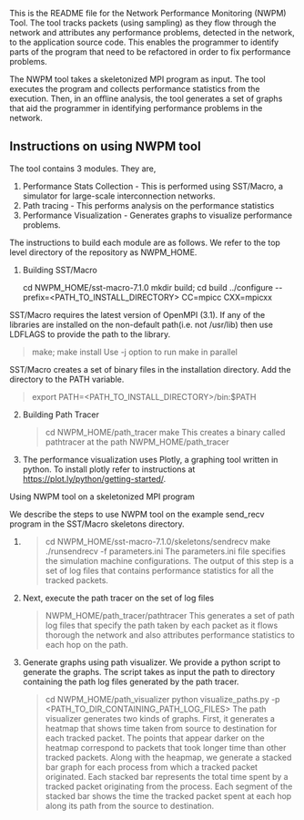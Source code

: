 This is the README file for the Network Performance Monitoring (NWPM) Tool. The tool tracks packets (using sampling) as they flow through the network and attributes any performance problems, detected in the network, to the application source code. This enables the programmer to identify parts of the program that need to be refactored in order to fix performance problems.

The NWPM tool takes a skeletonized MPI program as input. The tool executes the program and collects performance statistics from the execution. Then, in an offline analysis, the tool generates a set of graphs that aid the programmer in identifying performance problems in the network.

Instructions on using NWPM tool
-------------------------------

The tool contains 3 modules. They are,
1) Performance Stats Collection - This is performed using SST/Macro, a simulator for large-scale interconnection networks.
2) Path tracing - This performs analysis on the performance statistics
3) Performance Visualization - Generates graphs to visualize performance problems.

The instructions to build each module are as follows. We refer to the top level directory of the repository as NWPM_HOME.

1) Building SST/Macro

      cd NWPM_HOME/sst-macro-7.1.0
      mkdir build; cd build
      ../configure --prefix=<PATH_TO_INSTALL_DIRECTORY> CC=mpicc CXX=mpicxx

SST/Macro requires the latest version of OpenMPI (3.1). If any of the libraries are installed on the non-default path(i.e. not /usr/lib) then use LDFLAGS to provide the path to the library.

> make; make install
Use -j option to run make in parallel

   SST/Macro creates a set of binary files in the installation directory. Add the directory to the PATH variable.
   > export PATH=<PATH_TO_INSTALL_DIRECTORY>/bin:$PATH

2) Building Path Tracer
   > cd NWPM_HOME/path_tracer
   > make
   This creates a binary called pathtracer at the path NWPM_HOME/path_tracer

3) The performance visualization uses Plotly, a graphing tool written in python. To install plotly refer to instructions at https://plot.ly/python/getting-started/.

Using NWPM tool on a skeletonized MPI program

We describe the steps to use NWPM tool on the example send_recv program in the SST/Macro skeletons directory.

1) > cd NWPM_HOME/sst-macro-7.1.0/skeletons/sendrecv
   > make
   > ./runsendrecv -f parameters.ini
   The parameters.ini file specifies the simulation machine configurations.
   The output of this step is a set of log files that contains performance statistics for all the tracked packets.

2) Next, execute the path tracer on the set of log files
   > NWPM_HOME/path_tracer/pathtracer
   This generates a set of path log files that specify the path taken by each packet as it flows thorough the network and also attributes performance statistics to each hop on the path.

3) Generate graphs using path visualizer. We provide a python script to generate the graphs. The script takes as input the path to directory containing the path log files generated by the path tracer.
   > cd NWPM_HOME/path_visualizer
   > python visualize_paths.py -p <PATH_TO_DIR_CONTAINING_PATH_LOG_FILES>
   The path visualizer generates two kinds of graphs. First, it generates a heatmap that shows time taken from source to destination for each tracked packet. The points that appear darker on the heatmap correspond to packets that took longer time than other tracked packets.
   Along with the heapmap, we generate a stacked bar graph for each process from which a tracked packet originated. Each stacked bar represents the total time spent by a tracked packet originating from the process. Each segment of the stacked bar shows the time the tracked packet spent at each hop along its path from the source to destination.
